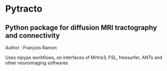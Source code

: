 # Pytracto

## Python package for diffusion MRI tractography and connectivity

Author : François Ramon

Uses nipype workflows, on interfaces of Mrtrix3, FSL, freesurfer, ANTs and other neuroimaging softwares